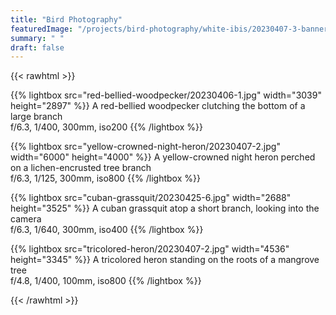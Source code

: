 ```yaml
---
title: "Bird Photography"
featuredImage: "/projects/bird-photography/white-ibis/20230407-3-banner.jpg"
summary: " "
draft: false
---
```


{{< rawhtml >}}
<script type="module">
	import PhotoSwipeLightbox from '/js/photoswipe-lightbox.esm.min.js';
	import PhotoSwipeDynamicCaption from '/js/photoswipe-dynamic-caption-plugin.esm.min.js';
	const lightbox = new PhotoSwipeLightbox({
	  gallery: '#bird-gallery--cropped-thumbs',
	  childSelector: '.pswp-gallery__item',
	  escKey: true,
	  arrowKeys: true,
	  pswpModule: () => import('/js/photoswipe.esm.min.js')
	});

	const captionPlugin = new PhotoSwipeDynamicCaption(lightbox, {
		type: 'below',
		captionContent: '.pswp-caption-content'
	});

	let firstElWithBadge;
	let lastElWithBadge;

	// Gallery is starting to open
	lightbox.on('afterInit', () => {
	  firstElWithBadge = lightbox.pswp.currSlide.data.element;
	  hideBadge(firstElWithBadge);
	});

	// Gallery is starting to close
	lightbox.on('close', () => {
	  lastElWithBadge = lightbox.pswp.currSlide.data.element;
	  if(lastElWithBadge !== firstElWithBadge) {
		showBadge(firstElWithBadge);
		hideBadge(lastElWithBadge);
	  }
	});

	// Gallery is closed
	lightbox.on('destroy', () => {
		showBadge(lastElWithBadge);
	});

	lightbox.init();

	function hideBadge(el) {
	  el.querySelector('.lightbox-badge')
		.classList
		.add('lightbox-badge--hidden');
	};
	function showBadge(el) {
	  el.querySelector('.lightbox-badge')
		.classList
		.remove('lightbox-badge--hidden');
	}
</script>
<link rel="stylesheet" href="/css/photoswipe.css" />
<link rel="stylesheet" href="/css/photoswipe-dynamic-caption-plugin.css">

<div id="bird-gallery--cropped-thumbs" class="pswp-gallery">
{{% lightbox src="red-bellied-woodpecker/20230406-1.jpg" width="3039" height="2897" %}}
	A red-bellied woodpecker clutching the bottom of a large branch
	<br/> f/6.3, 1/400, 300mm, iso200
{{% /lightbox %}}

{{% lightbox src="yellow-crowned-night-heron/20230407-2.jpg" width="6000" height="4000" %}}
	A yellow-crowned night heron perched on a lichen-encrusted tree branch
	<br/> f/6.3, 1/125, 300mm, iso800
{{% /lightbox %}}

{{% lightbox src="cuban-grassquit/20230425-6.jpg" width="2688" height="3525" %}}
	A cuban grassquit atop a short branch, looking into the camera
	<br/> f/6.3, 1/640, 300mm, iso400
{{% /lightbox %}}

{{% lightbox src="tricolored-heron/20230407-2.jpg" width="4536" height="3345" %}}
	A tricolored heron standing on the roots of a mangrove tree
	<br/> f/4.8, 1/400, 100mm, iso800
{{% /lightbox %}}
</div>
{{< /rawhtml >}}
